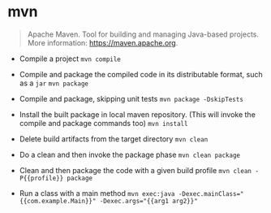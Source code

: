 # mvn
> Apache Maven.
> Tool for building and managing Java-based projects.
> More information: <https://maven.apache.org>.

- Compile a project
`mvn compile`

- Compile and package the compiled code in its distributable format, such as a `jar`
`mvn package`

- Compile and package, skipping unit tests
`mvn package -DskipTests`

- Install the built package in local maven repository. (This will invoke the compile and package commands too)
`mvn install`

- Delete build artifacts from the target directory
`mvn clean`

- Do a clean and then invoke the package phase
`mvn clean package`

- Clean and then package the code with a given build profile
`mvn clean -P{{profile}} package`

- Run a class with a main method
`mvn exec:java -Dexec.mainClass="{{com.example.Main}}" -Dexec.args="{{arg1 arg2}}"`
